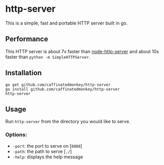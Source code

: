 http-server
==============

This is a simple, fast and portable HTTP server built in go.

Performance
-----------

This HTTP server is about 7x faster than [node-http-server](//github.com/nodeapps/http-server)
and about 10x faster than `python -m SimpleHTTPServer`.

Installation
------------

    go get github.com/caffinatedmonkey/http-server
    go install github.com/caffinatedmonkey/http-server
    http-server

Usage
-----

Run `http-server` from the directory you would like to serve.

### Options:
 - `-port`: the port to serve on [`8080`]
 - `-path`: the path to serve [`./`]
 - `-help`: displays the help message

